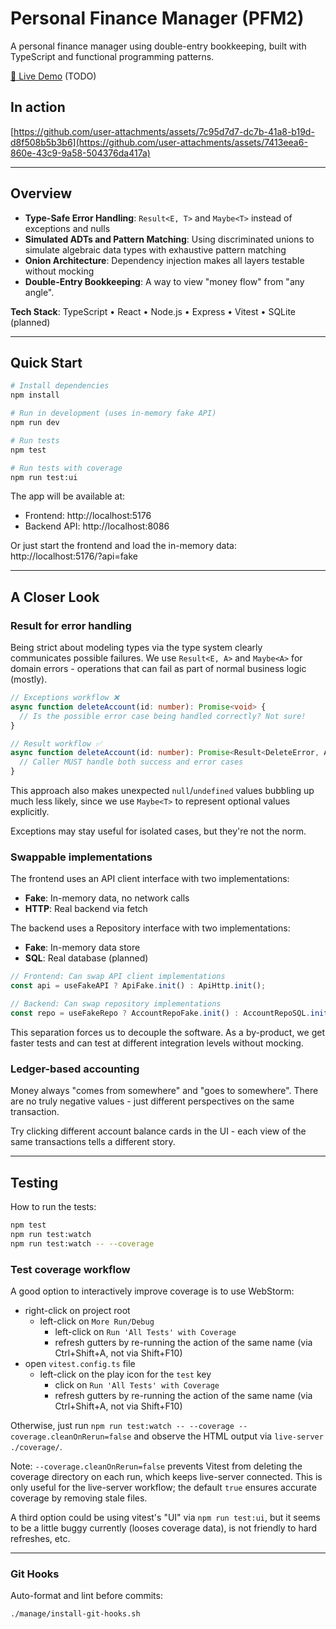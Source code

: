 # Personal Finance Manager (PFM2)

A personal finance manager using double-entry bookkeeping, built with TypeScript and functional programming patterns.

[🔗 Live Demo](#) (TODO)

## In action

[https://github.com/user-attachments/assets/7c95d7d7-dc7b-41a8-b19d-d8f508b5b3b6](https://github.com/user-attachments/assets/7413eea6-860e-43c9-9a58-504376da417a)

---

## Overview

- **Type-Safe Error Handling**: `Result<E, T>` and `Maybe<T>` instead of exceptions and nulls
- **Simulated ADTs and Pattern Matching**: Using discriminated unions to simulate algebraic data types with exhaustive pattern matching
- **Onion Architecture**: Dependency injection makes all layers testable without mocking
- **Double-Entry Bookkeeping**: A way to view "money flow" from "any angle".

**Tech Stack**: TypeScript • React • Node.js • Express • Vitest • SQLite (planned)

---

## Quick Start

```bash
# Install dependencies
npm install

# Run in development (uses in-memory fake API)
npm run dev

# Run tests
npm test

# Run tests with coverage
npm run test:ui
```

The app will be available at:
- Frontend: http://localhost:5176
- Backend API: http://localhost:8086

Or just start the frontend and load the in-memory data: http://localhost:5176/?api=fake

---

## A Closer Look

### Result for error handling

Being strict about modeling types via the type system clearly communicates possible failures. We use `Result<E, A>` and `Maybe<A>` for domain errors - operations that can fail as part of normal business logic (mostly).

```typescript
// Exceptions workflow ❌
async function deleteAccount(id: number): Promise<void> {
  // Is the possible error case being handled correctly? Not sure!
}

// Result workflow ✅
async function deleteAccount(id: number): Promise<Result<DeleteError, AffectedRows>> {
  // Caller MUST handle both success and error cases
}
```

This approach also makes unexpected `null`/`undefined` values bubbling up much less likely, since we use `Maybe<T>` to represent optional values explicitly.

Exceptions may stay useful for isolated cases, but they're not the norm.

### Swappable implementations

The frontend uses an API client interface with two implementations:
- **Fake**: In-memory data, no network calls
- **HTTP**: Real backend via fetch

The backend uses a Repository interface with two implementations:
- **Fake**: In-memory data store
- **SQL**: Real database (planned)

```typescript
// Frontend: Can swap API client implementations
const api = useFakeAPI ? ApiFake.init() : ApiHttp.init();

// Backend: Can swap repository implementations
const repo = useFakeRepo ? AccountRepoFake.init() : AccountRepoSQL.init();
```

This separation forces us to decouple the software. As a by-product, we get faster tests and can test at different integration levels without mocking.

### Ledger-based accounting

Money always "comes from somewhere" and "goes to somewhere". There are no truly negative values - just different perspectives on the same transaction.

Try clicking different account balance cards in the UI - each view of the same transactions tells a different story.

---

## Testing

How to run the tests:

```bash
npm test
npm run test:watch
npm run test:watch -- --coverage
```

### Test coverage workflow

A good option to interactively improve coverage is to use WebStorm:

- right-click on project root
  - left-click on  `More Run/Debug`
    - left-click on `Run 'All Tests' with Coverage`
    - refresh gutters by re-running the action of the same name (via Ctrl+Shift+A, not via Shift+F10)
- open `vitest.config.ts` file
  - left-click on the play icon for the `test` key
    - click on `Run 'All Tests' with Coverage`
    - refresh gutters by re-running the action of the same name (via Ctrl+Shift+A, not via Shift+F10)

Otherwise, just run `npm run test:watch -- --coverage --coverage.cleanOnRerun=false` and observe the HTML output via `live-server ./coverage/`.

Note: `--coverage.cleanOnRerun=false` prevents Vitest from deleting the coverage directory on each run, which keeps live-server connected. This is only useful for the live-server workflow; the default `true` ensures accurate coverage by removing stale files.

A third option could be using vitest's "UI" via `npm run test:ui`, but it seems to be a little buggy currently (looses coverage data), is not friendly to hard refreshes, etc.

---

### Git Hooks

Auto-format and lint before commits:

```bash
./manage/install-git-hooks.sh
```

